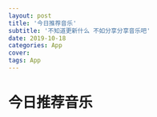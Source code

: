 ```yaml
---
layout: post
title: '今日推荐音乐'
subtitle: '不知道更新什么 不如分享分享音乐吧'
date: 2019-10-18
categories: App
cover:
tags: App
---
```


# 今日推荐音乐



<audio  src="https://music.163.com/song/media/outer/url?id=1365914380.mp3" autoplay="autoplay" loop="loop" id="bgAudio"></audio>